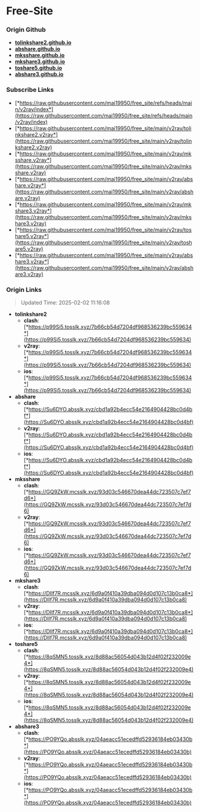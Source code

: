 # Free-Site

### Origin Github

- [**tolinkshare2.github.io**](https://github.com/tolinkshare2/tolinkshare2.github.io)
- [**abshare.github.io**](https://github.com/abshare/abshare.github.io)
- [**mksshare.github.io**](https://github.com/mksshare/mksshare.github.io)
- [**mkshare3.github.io**](https://github.com/mkshare3/mkshare3.github.io)
- [**toshare5.github.io**](https://github.com/toshare5/toshare5.github.io)
- [**abshare3.github.io**](https://github.com/abshare3/abshare3.github.io)

### Subscribe Links

- [*https://raw.githubusercontent.com/mai19950/free_site/refs/heads/main/v2ray/index*](https://raw.githubusercontent.com/mai19950/free_site/refs/heads/main/v2ray/index)
- [*https://raw.githubusercontent.com/mai19950/free_site/main/v2ray/tolinkshare2.v2ray*](https://raw.githubusercontent.com/mai19950/free_site/main/v2ray/tolinkshare2.v2ray)
- [*https://raw.githubusercontent.com/mai19950/free_site/main/v2ray/mksshare.v2ray*](https://raw.githubusercontent.com/mai19950/free_site/main/v2ray/mksshare.v2ray)
- [*https://raw.githubusercontent.com/mai19950/free_site/main/v2ray/abshare.v2ray*](https://raw.githubusercontent.com/mai19950/free_site/main/v2ray/abshare.v2ray)
- [*https://raw.githubusercontent.com/mai19950/free_site/main/v2ray/mkshare3.v2ray*](https://raw.githubusercontent.com/mai19950/free_site/main/v2ray/mkshare3.v2ray)
- [*https://raw.githubusercontent.com/mai19950/free_site/main/v2ray/toshare5.v2ray*](https://raw.githubusercontent.com/mai19950/free_site/main/v2ray/toshare5.v2ray)
- [*https://raw.githubusercontent.com/mai19950/free_site/main/v2ray/abshare3.v2ray*](https://raw.githubusercontent.com/mai19950/free_site/main/v2ray/abshare3.v2ray)

### Origin Links

> Updated Time: 2025-02-02 11:16:08

- **tolinkshare2**
  - **clash**: [*https://p99Si5.tosslk.xyz/7b66cb54d7204df968536239bc559634*](https://p99Si5.tosslk.xyz/7b66cb54d7204df968536239bc559634)
  - **v2ray**: [*https://p99Si5.tosslk.xyz/7b66cb54d7204df968536239bc559634*](https://p99Si5.tosslk.xyz/7b66cb54d7204df968536239bc559634)
  - **ios**: [*https://p99Si5.tosslk.xyz/7b66cb54d7204df968536239bc559634*](https://p99Si5.tosslk.xyz/7b66cb54d7204df968536239bc559634)
- **abshare**
  - **clash**: [*https://Su6DYO.absslk.xyz/cbd1a92b4ecc54e2164904428bc0d4bf*](https://Su6DYO.absslk.xyz/cbd1a92b4ecc54e2164904428bc0d4bf)
  - **v2ray**: [*https://Su6DYO.absslk.xyz/cbd1a92b4ecc54e2164904428bc0d4bf*](https://Su6DYO.absslk.xyz/cbd1a92b4ecc54e2164904428bc0d4bf)
  - **ios**: [*https://Su6DYO.absslk.xyz/cbd1a92b4ecc54e2164904428bc0d4bf*](https://Su6DYO.absslk.xyz/cbd1a92b4ecc54e2164904428bc0d4bf)
- **mksshare**
  - **clash**: [*https://GQ9ZkW.mcsslk.xyz/93d03c546670dea44dc723507c7ef7d6*](https://GQ9ZkW.mcsslk.xyz/93d03c546670dea44dc723507c7ef7d6)
  - **v2ray**: [*https://GQ9ZkW.mcsslk.xyz/93d03c546670dea44dc723507c7ef7d6*](https://GQ9ZkW.mcsslk.xyz/93d03c546670dea44dc723507c7ef7d6)
  - **ios**: [*https://GQ9ZkW.mcsslk.xyz/93d03c546670dea44dc723507c7ef7d6*](https://GQ9ZkW.mcsslk.xyz/93d03c546670dea44dc723507c7ef7d6)
- **mkshare3**
  - **clash**: [*https://DIlf7R.mcsslk.xyz/6d9a0f410a39dba094d0d107c13b0ca8*](https://DIlf7R.mcsslk.xyz/6d9a0f410a39dba094d0d107c13b0ca8)
  - **v2ray**: [*https://DIlf7R.mcsslk.xyz/6d9a0f410a39dba094d0d107c13b0ca8*](https://DIlf7R.mcsslk.xyz/6d9a0f410a39dba094d0d107c13b0ca8)
  - **ios**: [*https://DIlf7R.mcsslk.xyz/6d9a0f410a39dba094d0d107c13b0ca8*](https://DIlf7R.mcsslk.xyz/6d9a0f410a39dba094d0d107c13b0ca8)
- **toshare5**
  - **clash**: [*https://8qSMN5.tosslk.xyz/8d88ac56054d043b12d4f02f232009e4*](https://8qSMN5.tosslk.xyz/8d88ac56054d043b12d4f02f232009e4)
  - **v2ray**: [*https://8qSMN5.tosslk.xyz/8d88ac56054d043b12d4f02f232009e4*](https://8qSMN5.tosslk.xyz/8d88ac56054d043b12d4f02f232009e4)
  - **ios**: [*https://8qSMN5.tosslk.xyz/8d88ac56054d043b12d4f02f232009e4*](https://8qSMN5.tosslk.xyz/8d88ac56054d043b12d4f02f232009e4)
- **abshare3**
  - **clash**: [*https://PO9YQo.absslk.xyz/04aeacc51ecedffd52936184eb03430b*](https://PO9YQo.absslk.xyz/04aeacc51ecedffd52936184eb03430b)
  - **v2ray**: [*https://PO9YQo.absslk.xyz/04aeacc51ecedffd52936184eb03430b*](https://PO9YQo.absslk.xyz/04aeacc51ecedffd52936184eb03430b)
  - **ios**: [*https://PO9YQo.absslk.xyz/04aeacc51ecedffd52936184eb03430b*](https://PO9YQo.absslk.xyz/04aeacc51ecedffd52936184eb03430b)
